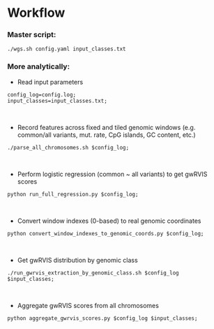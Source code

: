 # Workflow
### Master script:
```
./wgs.sh config.yaml input_classes.txt
```

### More analytically:

- Read input parameters
```
config_log=config.log;
input_classes=input_classes.txt;  
```
<br>

- Record features across fixed and tiled genomic windows (e.g. common/all variants, mut. rate, CpG islands, GC content, etc.) 
```
./parse_all_chromosomes.sh $config_log;
```
<br>


- Perform logistic regression (common ~ all variants) to get gwRVIS scores 
```
python run_full_regression.py $config_log;   
```
<br>


- Convert window indexes (0-based) to real genomic coordinates 
```
python convert_window_indexes_to_genomic_coords.py $config_log;
```
<br>

- Get gwRVIS distribution by genomic class 
```
./run_gwrvis_extraction_by_genomic_class.sh $config_log $input_classes;
```
<br>

- Aggregate gwRVIS scores from all chromosomes
```
python aggregate_gwrvis_scores.py $config_log $input_classes;
```
<br>
